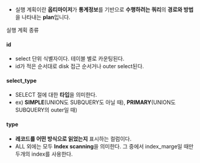 - 실행 계획이란 **옵티마이저**가 **통계정보**를 기반으로 **수행하려는 쿼리**의 **경로와 방법**을 나타내는 **plan**입니다.

실행 계획 종류
#### id
- select 단위 식별자이다. 테이블 별로 카운팅된다.
- id가 적은 순서대로 disk 접근 순서거나 outer select된다.
#### select_type
- SELECT 절에 대한 **타입**을 의미한다.
- ex) **SIMPLE**(UNION도 SUBQUERY도 아닐 때), **PRIMARY**(UNION도 SUBQUERY의 outer일 때)
#### type
- **레코드를 어떤 방식으로 읽었는지** 표시하는 컬럼이다.
- ALL 외에는 모두 **Index scanning**을 의미한다. 그 중에서 index_marge일 때만 두개의 index를 사용한다.